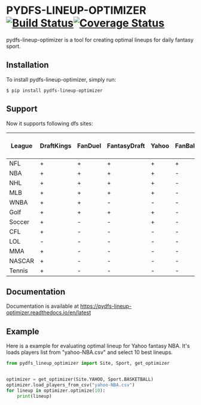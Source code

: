 # PYDFS-LINEUP-OPTIMIZER [![Build Status](https://travis-ci.org/DimaKudosh/pydfs-lineup-optimizer.svg?branch=master)](https://travis-ci.org/DimaKudosh/pydfs-lineup-optimizer)[![Coverage Status](https://coveralls.io/repos/github/DimaKudosh/pydfs-lineup-optimizer/badge.svg?branch=master)](https://coveralls.io/github/DimaKudosh/pydfs-lineup-optimizer?branch=master)
pydfs-lineup-optimizer is a tool for creating optimal lineups for daily fantasy sport. 

## Installation
To install pydfs-lineup-optimizer, simply run:
```
$ pip install pydfs-lineup-optimizer
```

## Support
Now it supports following dfs sites:

League | DraftKings | FanDuel | FantasyDraft | Yahoo | FanBall | DraftKing Captain Mode | FanDuel Single Game |
------ | ---------- | ------- | ------------ | ----- | ------- | ---------------------- | ------------------- |
NFL    | +          | +       | +            | +     | +       | +                      | +                   |
NBA    | +          | +       | +            | +     | -       | +                      | -                   |
NHL    | +          | +       | +            | +     | -       | -                      | -                   |
MLB    | +          | +       | +            | +     | -       | +                      | -                   |
WNBA   | +          | +       | -            | -     | -       | +                      | -                   |
Golf   | +          | +       | +            | +     | -       | -                      | -                   |
Soccer | +          | -       | -            | +     | -       | +                      | -                   |
CFL    | +          | -       | -            | -     | -       | -                      | -                   |
LOL    | -          | -       | -            | -     | -       | +                      | -                   |
MMA    | +          | -       | -            | -     | -       | -                      | -                   |
NASCAR | +          | -       | -            | -     | -       | -                      | -                   |
Tennis | +          | -       | -            | -     | -       | -                      | -                   |


## Documentation
Documentation is available at https://pydfs-lineup-optimizer.readthedocs.io/en/latest

## Example
Here is a example for evaluating optimal lineup for Yahoo fantasy NBA. It's loads players list from "yahoo-NBA.csv" and select 10 best lineups.
```python
from pydfs_lineup_optimizer import Site, Sport, get_optimizer


optimizer = get_optimizer(Site.YAHOO, Sport.BASKETBALL)
optimizer.load_players_from_csv("yahoo-NBA.csv")
for lineup in optimizer.optimize(10):
    print(lineup)
```
